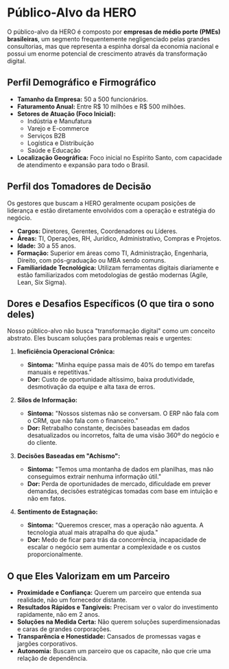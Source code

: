 # Público-Alvo da HERO

O público-alvo da HERO é composto por **empresas de médio porte (PMEs) brasileiras**, um segmento frequentemente negligenciado pelas grandes consultorias, mas que representa a espinha dorsal da economia nacional e possui um enorme potencial de crescimento através da transformação digital.

## Perfil Demográfico e Firmográfico

*   **Tamanho da Empresa:** 50 a 500 funcionários.
*   **Faturamento Anual:** Entre R$ 10 milhões e R$ 500 milhões.
*   **Setores de Atuação (Foco Inicial):**
    *   Indústria e Manufatura
    *   Varejo e E-commerce
    *   Serviços B2B
    *   Logística e Distribuição
    *   Saúde e Educação
*   **Localização Geográfica:** Foco inicial no Espírito Santo, com capacidade de atendimento e expansão para todo o Brasil.

## Perfil dos Tomadores de Decisão

Os gestores que buscam a HERO geralmente ocupam posições de liderança e estão diretamente envolvidos com a operação e estratégia do negócio.

*   **Cargos:** Diretores, Gerentes, Coordenadores ou Líderes.
*   **Áreas:** TI, Operações, RH, Jurídico, Administrativo, Compras e Projetos.
*   **Idade:** 30 a 55 anos.
*   **Formação:** Superior em áreas como TI, Administração, Engenharia, Direito, com pós-graduação ou MBA sendo comuns.
*   **Familiaridade Tecnológica:** Utilizam ferramentas digitais diariamente e estão familiarizados com metodologias de gestão modernas (Agile, Lean, Six Sigma).

## Dores e Desafios Específicos (O que tira o sono deles)

Nosso público-alvo não busca "transformação digital" como um conceito abstrato. Eles buscam soluções para problemas reais e urgentes:

1.  **Ineficiência Operacional Crônica:**
    *   **Sintoma:** "Minha equipe passa mais de 40% do tempo em tarefas manuais e repetitivas."
    *   **Dor:** Custo de oportunidade altíssimo, baixa produtividade, desmotivação da equipe e alta taxa de erros.

2.  **Silos de Informação:**
    *   **Sintoma:** "Nossos sistemas não se conversam. O ERP não fala com o CRM, que não fala com o financeiro."
    *   **Dor:** Retrabalho constante, decisões baseadas em dados desatualizados ou incorretos, falta de uma visão 360º do negócio e do cliente.

3.  **Decisões Baseadas em "Achismo":**
    *   **Sintoma:** "Temos uma montanha de dados em planilhas, mas não conseguimos extrair nenhuma informação útil."
    *   **Dor:** Perda de oportunidades de mercado, dificuldade em prever demandas, decisões estratégicas tomadas com base em intuição e não em fatos.

4.  **Sentimento de Estagnação:**
    *   **Sintoma:** "Queremos crescer, mas a operação não aguenta. A tecnologia atual mais atrapalha do que ajuda."
    *   **Dor:** Medo de ficar para trás da concorrência, incapacidade de escalar o negócio sem aumentar a complexidade e os custos proporcionalmente.

## O que Eles Valorizam em um Parceiro

*   **Proximidade e Confiança:** Querem um parceiro que entenda sua realidade, não um fornecedor distante.
*   **Resultados Rápidos e Tangíveis:** Precisam ver o valor do investimento rapidamente, não em 2 anos.
*   **Soluções na Medida Certa:** Não querem soluções superdimensionadas e caras de grandes corporações.
*   **Transparência e Honestidade:** Cansados de promessas vagas e jargões corporativos.
*   **Autonomia:** Buscam um parceiro que os capacite, não que crie uma relação de dependência.
